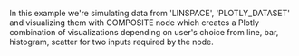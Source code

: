 In this example we're simulating data from 'LINSPACE', 'PLOTLY_DATASET' and visualizing them with COMPOSITE node which creates a Plotly combination of visualizations depending on user's choice from line, bar, histogram, scatter for two inputs required by the node.

